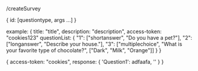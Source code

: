 /createSurvey

{
  id: [questiontype, args ...]
}

example:
{
  title: "title",
  description: "description",
  access-token: "cookies123"
  questionList: {
    "1": ["shortanswer", "Do you have a pet?"],
    "2": ["longanswer", "Describe your house."],
    "3": ["multiplechoice", "What is your favorite type of chocolate?", ["Dark", "Milk", "Orange"]]
  }
}

{
  access-token: "cookies",
  response: {
    'Question1': adfaafa,
    ''
  }
}
